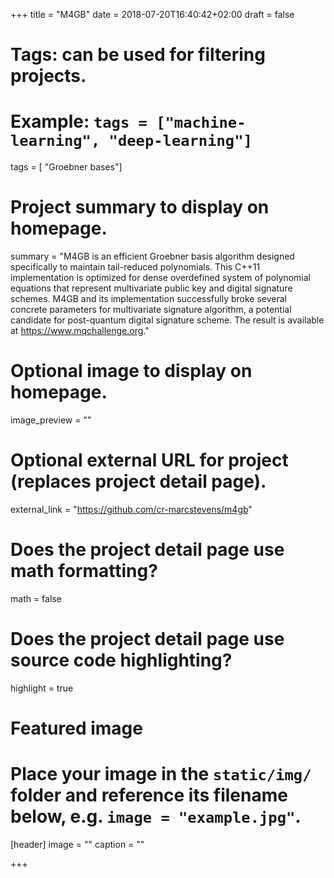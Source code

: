 +++
title = "M4GB"
date = 2018-07-20T16:40:42+02:00
draft = false

# Tags: can be used for filtering projects.
# Example: `tags = ["machine-learning", "deep-learning"]`
tags = [ "Groebner bases"]

# Project summary to display on homepage.
summary = "M4GB is an efficient Groebner basis algorithm designed specifically to maintain tail-reduced polynomials. This C++11 implementation is optimized for dense overdefined system of polynomial equations that represent multivariate public key and digital signature schemes. M4GB and its implementation successfully broke several concrete parameters for multivariate signature algorithm, a potential candidate for post-quantum digital signature scheme. The result is available at https://www.mqchallenge.org."

# Optional image to display on homepage.
image_preview = ""

# Optional external URL for project (replaces project detail page).
external_link = "https://github.com/cr-marcstevens/m4gb"

# Does the project detail page use math formatting?
math = false

# Does the project detail page use source code highlighting?
highlight = true

# Featured image
# Place your image in the `static/img/` folder and reference its filename below, e.g. `image = "example.jpg"`.
[header]
image = ""
caption = ""

+++
